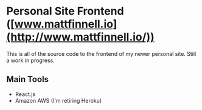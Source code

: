 # Personal Site Frontend ([www.mattfinnell.io](http://www.mattfinnell.io/))

This is all of the source code to the frontend of my newer personal site. Still a work in progress.

## Main Tools
- React.js
- Amazon AWS (I'm retiring Heroku)